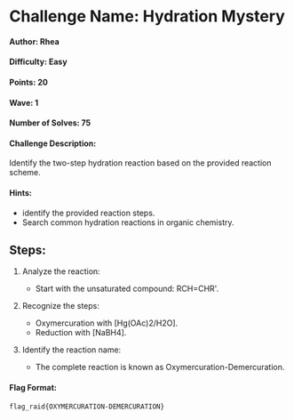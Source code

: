 # Challenge Name: Hydration Mystery

#### Author: Rhea

#### Difficulty: Easy

#### Points: 20

#### Wave: 1

#### Number of Solves: 75

#### Challenge Description: 
Identify the two-step hydration reaction based on the provided reaction scheme. 

#### Hints:  
- identify the provided reaction steps.  
- Search common hydration reactions in organic chemistry.

## Steps:

1. Analyze the reaction:  
   - Start with the unsaturated compound: RCH=CHR'.
   
2. Recognize the steps:  
   - Oxymercuration with [Hg(OAc)2/H2O].  
   - Reduction with [NaBH4].
   
3. Identify the reaction name:  
   - The complete reaction is known as Oxymercuration-Demercuration.

#### Flag Format:  
```
flag_raid{OXYMERCURATION-DEMERCURATION}
```
